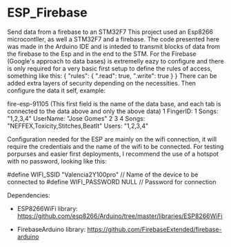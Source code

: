 # ESP_Firebase
Send data from a firebase to an STM32F7
This project used an Esp8266 microcontller, as well a STM32F7 and a firebase.
The code presented here was made in the Arduino IDE and is inteded to transmit blocks of data from the firebase to the Esp and in the end to the STM.
For the Firebase (Google's approach to data bases) is extremelly eazy to configure and there is only required for a very basic first setup to define the rules of access, something like this:
{
  "rules": {
    ".read": true,
    ".write": true
  }
}
There can be added extra layers of security depending on the necessities.
Then configure the data it self, example:

fire-esp-91105 (This first field is the name of the data base, and each tab is connected to the data above and only the above data)
   1
    FingerID: 1
    Songs: "1,2,3,4"
    UserName: "Jose Gomes"
  2
  3
  4
  Songs: "NEFFEX,Toxicity,Stitches,BeatIt"
  Users: "1,2,3,4"

Configuration needed for the ESP are mainly on the wifi connection, it will require the credentials and the name of the wifi to be connected. For testing porpurses and easier first deployments, I recommend the use of a hotspot with no password, looking like this:

#define WIFI_SSID "Valencia2Y100pro"  // Name of the device to be connected to
#define WIFI_PASSWORD NULL            // Password for connection

Dependencies:
 - ESP8266WiFi library:
https://github.com/esp8266/Arduino/tree/master/libraries/ESP8266WiFi

 - FirebaseArduino library:
https://github.com/FirebaseExtended/firebase-arduino
